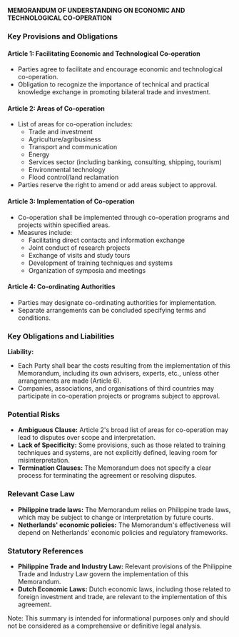 **MEMORANDUM OF UNDERSTANDING ON ECONOMIC AND TECHNOLOGICAL CO-OPERATION**

### Key Provisions and Obligations

#### Article 1: Facilitating Economic and Technological Co-operation

* Parties agree to facilitate and encourage economic and technological co-operation.
* Obligation to recognize the importance of technical and practical knowledge exchange in promoting bilateral trade and investment.

#### Article 2: Areas of Co-operation

* List of areas for co-operation includes:
	+ Trade and investment
	+ Agriculture/agribusiness
	+ Transport and communication
	+ Energy
	+ Services sector (including banking, consulting, shipping, tourism)
	+ Environmental technology
	+ Flood control/land reclamation
* Parties reserve the right to amend or add areas subject to approval.

#### Article 3: Implementation of Co-operation

* Co-operation shall be implemented through co-operation programs and projects within specified areas.
* Measures include:
	+ Facilitating direct contacts and information exchange
	+ Joint conduct of research projects
	+ Exchange of visits and study tours
	+ Development of training techniques and systems
	+ Organization of symposia and meetings

#### Article 4: Co-ordinating Authorities

* Parties may designate co-ordinating authorities for implementation.
* Separate arrangements can be concluded specifying terms and conditions.

### Key Obligations and Liabilities

**Liability:**

* Each Party shall bear the costs resulting from the implementation of this Memorandum, including its own advisers, experts, etc., unless other arrangements are made (Article 6).
* Companies, associations, and organisations of third countries may participate in co-operation projects or programs subject to approval.

### Potential Risks

* **Ambiguous Clause:** Article 2's broad list of areas for co-operation may lead to disputes over scope and interpretation.
* **Lack of Specificity:** Some provisions, such as those related to training techniques and systems, are not explicitly defined, leaving room for misinterpretation.
* **Termination Clauses:** The Memorandum does not specify a clear process for terminating the agreement or resolving disputes.

### Relevant Case Law

* **Philippine trade laws:** The Memorandum relies on Philippine trade laws, which may be subject to change or interpretation by future courts.
* **Netherlands' economic policies:** The Memorandum's effectiveness will depend on Netherlands' economic policies and regulatory frameworks.

### Statutory References

* **Philippine Trade and Industry Law:** Relevant provisions of the Philippine Trade and Industry Law govern the implementation of this Memorandum.
* **Dutch Economic Laws:** Dutch economic laws, including those related to foreign investment and trade, are relevant to the implementation of this agreement.

Note: This summary is intended for informational purposes only and should not be considered as a comprehensive or definitive legal analysis.